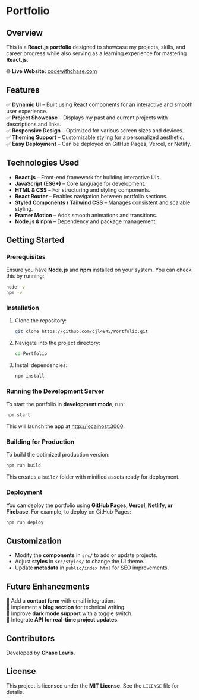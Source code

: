 # Portfolio

## Overview
This is a **React.js portfolio** designed to showcase my projects, skills, and career progress while also serving as a learning experience for mastering **React.js**.

🌐 **Live Website:** [codewithchase.com](https://codewithchase.com)

## Features
✅ **Dynamic UI** – Built using React components for an interactive and smooth user experience.  
✅ **Project Showcase** – Displays my past and current projects with descriptions and links.  
✅ **Responsive Design** – Optimized for various screen sizes and devices.  
✅ **Theming Support** – Customizable styling for a personalized aesthetic.  
✅ **Easy Deployment** – Can be deployed on GitHub Pages, Vercel, or Netlify.

## Technologies Used
- **React.js** – Front-end framework for building interactive UIs.
- **JavaScript (ES6+)** – Core language for development.
- **HTML & CSS** – For structuring and styling components.
- **React Router** – Enables navigation between portfolio sections.
- **Styled Components / Tailwind CSS** – Manages consistent and scalable styling.
- **Framer Motion** – Adds smooth animations and transitions.
- **Node.js & npm** – Dependency and package management.

## Getting Started
### Prerequisites
Ensure you have **Node.js** and **npm** installed on your system. You can check this by running:
```bash
node -v
npm -v
```

### Installation
1. Clone the repository:
   ```bash
   git clone https://github.com/cjl4945/Portfolio.git
   ```
2. Navigate into the project directory:
   ```bash
   cd Portfolio
   ```
3. Install dependencies:
   ```bash
   npm install
   ```

### Running the Development Server
To start the portfolio in **development mode**, run:
```bash
npm start
```
This will launch the app at [http://localhost:3000](http://localhost:3000).

### Building for Production
To build the optimized production version:
```bash
npm run build
```
This creates a `build/` folder with minified assets ready for deployment.

### Deployment
You can deploy the portfolio using **GitHub Pages, Vercel, Netlify, or Firebase**. For example, to deploy on GitHub Pages:
```bash
npm run deploy
```

## Customization
- Modify the **components** in `src/` to add or update projects.
- Adjust **styles** in `src/styles/` to change the UI theme.
- Update **metadata** in `public/index.html` for SEO improvements.

## Future Enhancements
🔹 Add a **contact form** with email integration.  
🔹 Implement a **blog section** for technical writing.  
🔹 Improve **dark mode support** with a toggle switch.  
🔹 Integrate **API for real-time project updates**.

## Contributors
Developed by **Chase Lewis**.

## License
This project is licensed under the **MIT License**. See the `LICENSE` file for details.
